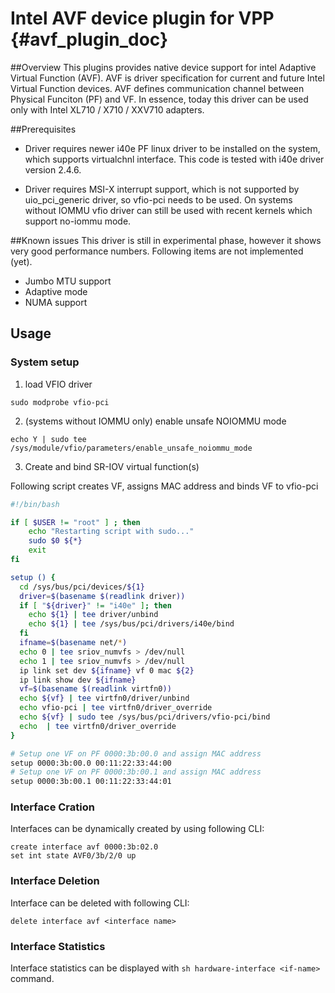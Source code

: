 # Intel AVF device plugin for VPP    {#avf_plugin_doc}

##Overview
This plugins provides native device support for intel Adaptive Virtual
Function (AVF). AVF is driver specification for current and future
Intel Virtual Function devices. AVF defines communication channel between
Physical Funciton (PF) and VF.
In essence, today this driver can be used only with 
Intel XL710 / X710 / XXV710 adapters.

##Prerequisites
 * Driver requires newer i40e PF linux driver to be installed on the system,
which supports virtualchnl interface. This code is tested with i40e driver
version 2.4.6.

* Driver requires MSI-X interrupt support, which is not supported by
uio_pci_generic driver, so vfio-pci needs to be used. On systems without IOMMU
vfio driver can still be used with recent kernels which support no-iommu mode.

##Known issues
This driver is still in experimental phase, however it shows very good 
performance numbers. Following items are not implemented (yet).

* Jumbo MTU support
* Adaptive mode
* NUMA support

## Usage
### System setup

1. load VFIO driver
```
sudo modprobe vfio-pci
```

2. (systems without IOMMU only) enable unsafe NOIOMMU mode
```
echo Y | sudo tee /sys/module/vfio/parameters/enable_unsafe_noiommu_mode
```

3. Create and bind SR-IOV virtual function(s)

Following script creates VF, assigns MAC address and binds VF to vfio-pci
```bash
#!/bin/bash

if [ $USER != "root" ] ; then
	echo "Restarting script with sudo..."
	sudo $0 ${*}
	exit
fi

setup () {
  cd /sys/bus/pci/devices/${1}
  driver=$(basename $(readlink driver))
  if [ "${driver}" != "i40e" ]; then
    echo ${1} | tee driver/unbind
    echo ${1} | tee /sys/bus/pci/drivers/i40e/bind
  fi
  ifname=$(basename net/*)
  echo 0 | tee sriov_numvfs > /dev/null
  echo 1 | tee sriov_numvfs > /dev/null
  ip link set dev ${ifname} vf 0 mac ${2}
  ip link show dev ${ifname}
  vf=$(basename $(readlink virtfn0))
  echo ${vf} | tee virtfn0/driver/unbind
  echo vfio-pci | tee virtfn0/driver_override
  echo ${vf} | sudo tee /sys/bus/pci/drivers/vfio-pci/bind
  echo  | tee virtfn0/driver_override
}

# Setup one VF on PF 0000:3b:00.0 and assign MAC address
setup 0000:3b:00.0 00:11:22:33:44:00
# Setup one VF on PF 0000:3b:00.1 and assign MAC address
setup 0000:3b:00.1 00:11:22:33:44:01
```

### Interface Cration
Interfaces can be dynamically created by using following CLI:
```
create interface avf 0000:3b:02.0
set int state AVF0/3b/2/0 up
```

### Interface Deletion
Interface can be deleted with following CLI:
```
delete interface avf <interface name>
```

### Interface Statistics
Interface statistics can be displayed with `sh hardware-interface <if-name>`
command.

